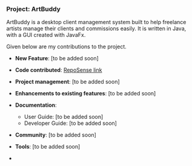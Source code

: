 
### Project: ArtBuddy

ArtBuddy is a desktop client management system built to help freelance artists manage
their clients and commissions easily. It is written in Java, with a GUI created with
JavaFx.

Given below are my contributions to the project.

* **New Feature**: [to be added soon]

* **Code contributed**: [RepoSense link](https://nus-cs2103-ay2223s1.github.io/tp-dashboard/?search=zlimez)

* **Project management**: [to be added soon]

* **Enhancements to existing features**: [to be added soon]

* **Documentation**:
    * User Guide: [to be added soon]
    * Developer Guide: [to be added soon]

* **Community**: [to be added soon]

* **Tools**: [to be added soon]
* 